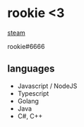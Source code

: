 # rookie <3

[steam](https://steamcommunity.com/id/ilyrookie)


rookie#6666

## languages
- Javascript / NodeJS
- Typescript
- Golang
- Java
- C#, C++
